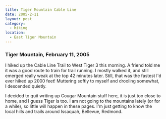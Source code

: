 ```yaml
---
title: Tiger Mountain Cable Line
date: 2005-2-11
layout: post
category:
  - hiking
location:
  - East Tiger Mountain
---
```


### Tiger Mountain, February 11, 2005

I hiked up the Cable Line Trail to West Tiger 3 this morning. A friend told
me it was a good route to train for trail running. I mostly walked it, and
still emerged really weak at the top 42 minutes later. Still, that was the
fastest I'd ever hiked up 2000 feet! Muttering softly to myself and drooling
somewhat, I descended quietly.


I decided to quit writing up Cougar Mountain stuff here, it is just too
close to home, and I guess Tiger is too. I am not going to the mountains
lately (or for a while), so little will happen in these pages. I'm just
getting to know the local hills and trails around Issaquah, Bellevue, Redmond.

